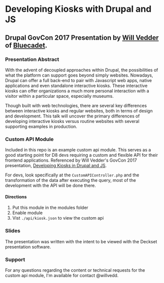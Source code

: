 # Developing Kiosks with Drupal and JS

## Drupal GovCon 2017 Presentation by [Will Vedder](http://willvedder.com/) of [Bluecadet](http://bluecadet.com/). 

### Presentation Abstract

With the advent of decoupled approaches within Drupal, the possibilities of what the platform can support goes beyond simply websites. Nowadays, Drupal can offer a full back-end to pair with Javascript web apps, native applications and even standalone interactive kiosks. These interactive kiosks can offer organizations a much more personal interaction with a visitor within a particular space, especially museums. 

Though built with web technologies, there are several key differences between interactive kiosks and regular websites, both in terms of design and development. This talk will uncover the primary differences of developing interactive kiosks versus routine websites with several supporting examples in production. 


### Custom API Module

Included in this repo is an example custom api module. This serves as a good starting point for D8 devs requiring a custom and flexible API for their frontend applications. Referenced by Will Vedder's GovCon 2017 presentation, [Developing Kiosks in Drupal and JS](https://www.drupalgovcon.org/program/sessions/developing-interactive-kiosks-powered-drupal-and-js).

For devs, look specifically at the `CustomAPIController.php` and the transformation of the data after executing the query, most of the development with the API will be done there.

#### Directions

1. Put this module in the modules folder
2. Enable module 
3. Vist `./api/kiosk.json` to view the custom api


### Slides

The presentation was written with the intent to be viewed with the Deckset presentation software.


### Support

For any questions regarding the content or technical requests for the custom api module, I'm available for contact @willvedd.

